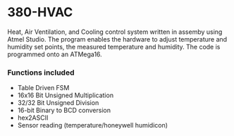 # 380-HVAC

Heat, Air Ventilation, and Cooling control system written in assemby using Atmel Studio.
The program enables the hardware to adjust temperature and humidity set points, the measured temperature and humidity.
The code is programmed onto an ATMega16.

### Functions included
- Table Driven FSM
- 16x16 Bit Unsigned Multiplication
- 32/32 Bit Unsigned Division
- 16-bit Binary to BCD conversion
- hex2ASCII
- Sensor reading (temperature/honeywell humidicon)

